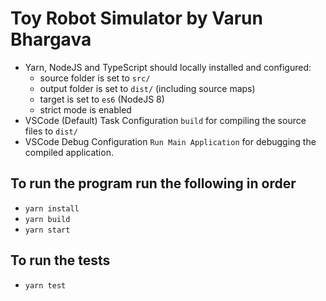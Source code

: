 # Toy Robot Simulator by Varun Bhargava

* Yarn, NodeJS and TypeScript should locally installed and configured:
  * source folder is set to `src/`
  * output folder is set to `dist/` (including source maps)
  * target is set to `es6` (NodeJS 8)
  * strict mode is enabled
* VSCode (Default) Task Configuration `build` for compiling the source files to `dist/`
* VSCode Debug Configuration `Run Main Application` for debugging the compiled application.

## To run the program run the following in order

* `yarn install`
* `yarn build`
* `yarn start`

## To run the tests
* `yarn test`

